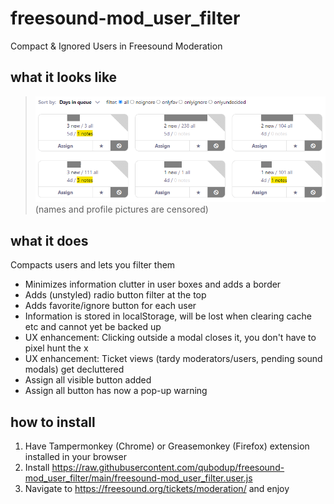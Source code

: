 # freesound-mod_user_filter
Compact &amp; Ignored Users in Freesound Moderation

## what it looks like

> ![basic usage animation](https://raw.githubusercontent.com/qubodup/freesound-mod_user_filter/main/freesound-mod_user_filter_preview.gif)
<br>(names and profile pictures are censored)

## what it does

Compacts users and lets you filter them
* Minimizes information clutter in user boxes and adds a border
* Adds (unstyled) radio button filter at the top
* Adds favorite/ignore button for each user
* Information is stored in localStorage, will be lost when clearing cache etc and cannot yet be backed up
* UX enhancement: Clicking outside a modal closes it, you don't have to pixel hunt the x
* UX enhancement: Ticket views (tardy moderators/users, pending sound modals) get decluttered
* Assign all visible button added
* Assign all button has now a pop-up warning
  
## how to install

1. Have Tampermonkey (Chrome) or Greasemonkey (Firefox) extension installed in your browser
2. Install https://raw.githubusercontent.com/qubodup/freesound-mod_user_filter/main/freesound-mod_user_filter.user.js
3. Navigate to https://freesound.org/tickets/moderation/ and enjoy
